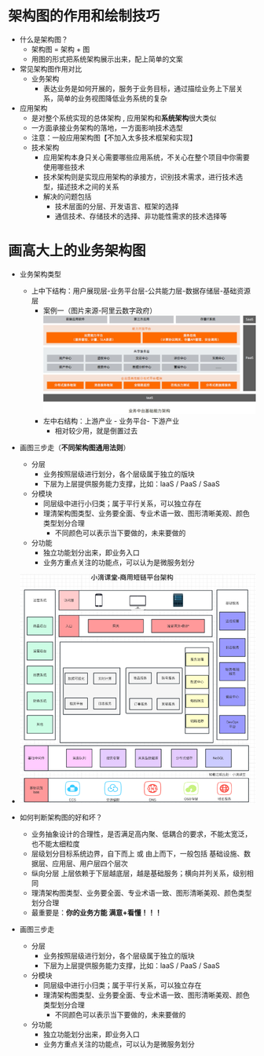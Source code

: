 # 架构图的作用和绘制技巧

* 什么是架构图？  
  - 架构图 = 架构 + 图  
  - 用图的形式把系统架构展示出来，配上简单的文案
* 常见架构图作用对比  
  * 业务架构  
    - 表达业务是如何开展的，服务于业务目标，通过描绘业务上下层关系，简单的业务视图降低业务系统的复杂   
* 应用架构  
    - 是对整个系统实现的总体架构 ,  应用架构和**系统架构**很大类似  
    - 一方面承接业务架构的落地，一方面影响技术选型  
    - 注意：一般应用架构图【不加入太多技术框架和实现】  
  * 技术架构  
    - 应用架构本身只关心需要哪些应用系统，不关心在整个项目中你需要使用哪些技术  
    - 技术架构则是实现应用架构的承接方，识别技术需求，进行技术选型，描述技术之间的关系  
    - 解决的问题包括  
      - 技术层面的分层、开发语言、框架的选择  
      - 通信技术、存储技术的选择、非功能性需求的技术选择等

# 画高大上的业务架构图

* 业务架构类型  
  
  - 上中下结构：用户展现层-业务平台层-公共能力层-数据存储层-基础资源层  
    - 案例一（图片来源-阿里云数字政府）
	    ![](../youdaonote-images/Pasted%20image%2020240729235139.png)
	- 左中右结构：上游产业 - 业务平台- 下游产业
	    - 相对较少用，就是倒置过去
- 画图三步走（**不同架构图通用法则**）

	- 分层
	    - 业务按照层级进行划分，各个层级属于独立的版块
	    - 下层为上层提供服务能力支撑，比如：laaS / PaaS / SaaS
	- 分模块
	    - 同层级中进行小归类；属于平行关系，可以独立存在
	    - 理清架构图类型、业务要全面、专业术语一致、图形清晰美观、颜色类型划分合理
	        - 不同颜色可以表示当下要做的，未来要做的
	- 分功能
	    - 独立功能划分出来，即业务入口
	    - 业务方重点关注的功能点，可以认为是微服务划分
- ![](../youdaonote-images/Pasted%20image%2020240729235318.png)
- 如何判断架构图的好和坏？
    
    - 业务抽象设计的合理性，是否满足高内聚、低耦合的要求，不能太宽泛，也不能太细粒度
    - 层级划分目标系统边界，自下而上 或 由上而下，一般包括 基础设施、数据层、应用层、用户层四个层次
    - 纵向分层 上层依赖于下层越底层，越是基础服务；横向并列关系，级别相同
    - 理清架构图类型、业务要全面、专业术语一致、图形清晰美观、颜色类型划分合理
    - 最重要是：**你的业务方能 满意+看懂！！！**

- 画图三步走
    
    - 分层
        - 业务按照层级进行划分，各个层级属于独立的版块
        - 下层为上层提供服务能力支撑，比如：laaS / PaaS / SaaS
    - 分模块
        - 同层级中进行小归类；属于平行关系，可以独立存在
        - 理清架构图类型、业务要全面、专业术语一致、图形清晰美观、颜色类型划分合理
            - 不同颜色可以表示当下要做的，未来要做的
    - 分功能
        - 独立功能划分出来，即业务入口
        - 业务方重点关注的功能点，可以认为是微服务划分


